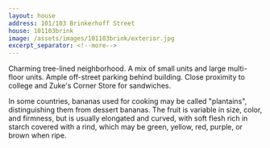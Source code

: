 ```yaml
---
layout: house
address: 101/103 Brinkerhoff Street
house: 101103brink
image: /assets/images/101103brink/exterior.jpg
excerpt_separator: <!--more-->
---
```


Charming tree-lined neighborhood. A mix of small units and large multi-floor units. Ample off-street parking behind building. Close proximity to college and Zuke's Corner Store for sandwiches.

<!--more-->

In some countries, bananas used for cooking may be called "plantains",
distinguishing them from dessert bananas. The fruit is variable in size, color,
and firmness, but is usually elongated and curved, with soft flesh rich in
starch covered with a rind, which may be green, yellow, red, purple, or brown
when ripe.
